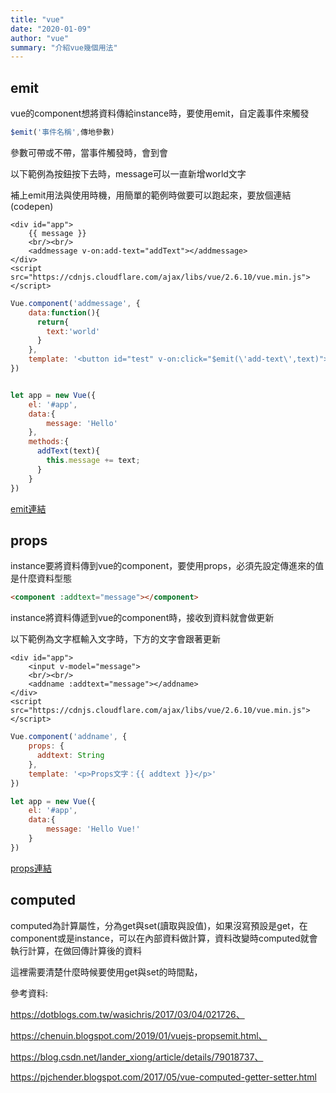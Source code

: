 ```yaml
---
title: "vue"
date: "2020-01-09"
author: "vue"
summary: "介紹vue幾個用法"
---
```






## emit

vue的component想將資料傳給instance時，要使用emit，自定義事件來觸發

```javascript
$emit('事件名稱',傳地參數)
```

參數可帶或不帶，當事件觸發時，會到會





以下範例為按鈕按下去時，message可以一直新增world文字



補上emit用法與使用時機，用簡單的範例時做要可以跑起來，要放個連結(codepen)

```php+HTML
<div id="app">
    {{ message }}
    <br/><br/>
    <addmessage v-on:add-text="addText"></addmessage>
</div>
<script src="https://cdnjs.cloudflare.com/ajax/libs/vue/2.6.10/vue.min.js"></script>
```



```javascript
Vue.component('addmessage', {
    data:function(){
      return{
        text:'world'
      }
    },
    template: '<button id="test" v-on:click="$emit(\'add-text\',text)">新增world</button>'
})


let app = new Vue({
    el: '#app',
    data:{
        message: 'Hello'
    },
    methods:{
      addText(text){
        this.message += text;
      }
    }
})
```

[emit連結](https://codepen.io/coolgood88142/pen/LYErYgQ)



## props

instance要將資料傳到vue的component，要使用props，必須先設定傳進來的值是什麼資料型態

```html
<component :addtext="message"></component>
```

instance將資料傳遞到vue的component時，接收到資料就會做更新

以下範例為文字框輸入文字時，下方的文字會跟著更新

```php+HTML
<div id="app">
    <input v-model="message">
    <br/><br/>
    <addname :addtext="message"></addname>
</div>
<script src="https://cdnjs.cloudflare.com/ajax/libs/vue/2.6.10/vue.min.js"></script>
```



```javascript
Vue.component('addname', {
    props: {
      addtext: String
    },
    template: '<p>Props文字：{{ addtext }}</p>'
})

let app = new Vue({
    el: '#app',
    data:{
        message: 'Hello Vue!'
    }
})
```

[props連結](https://codepen.io/coolgood88142/pen/qBEKYjy)



## computed

computed為計算屬性，分為get與set(讀取與設值)，如果沒寫預設是get，在component或是instance，可以在內部資料做計算，資料改變時computed就會執行計算，在做回傳計算後的資料

這裡需要清楚什麼時候要使用get與set的時間點，







參考資料:

https://dotblogs.com.tw/wasichris/2017/03/04/021726、

https://chenuin.blogspot.com/2019/01/vuejs-propsemit.html、

https://blog.csdn.net/lander_xiong/article/details/79018737、

https://pjchender.blogspot.com/2017/05/vue-computed-getter-setter.html



